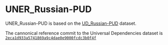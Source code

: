 # UNER_Russian-PUD

UNER_Russian-PUD is based on the [UD_Russian-PUD](https://github.com/UniversalDependencies/UD_Russian-PUD) dataset.

The cannonical reference commit to the Universal Dependencies dataset is [`2eca1d933a5741869a9c4dae0e9000fcdc3b0f4f`](https://github.com/UniversalDependencies/UD_Russian-PUD/tree/2eca1d933a5741869a9c4dae0e9000fcdc3b0f4f)
